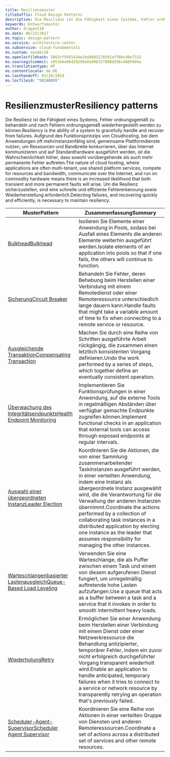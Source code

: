 ```yaml
---
title: Resilienzmuster
titleSuffix: Cloud Design Patterns
description: Die Resilienz ist die Fähigkeit eines Systems, Fehler ordnungsgemäß zu behandeln und nach Fehlern ordnungsgemäß wiederhergestellt werden zu können. Aufgrund des Funktionsprinzips von Cloudhosting, bei dem Anwendungen oft mehrinstanzenfähig sind, gemeinsame Plattformdienste nutzen, um Ressourcen und Bandbreite konkurrieren, über das Internet kommunizieren und auf Standardhardware ausgeführt werden, ist die Wahrscheinlichkeit höher, dass sowohl vorübergehende als auch mehr permanente Fehler auftreten. Um die Resilienz sicherzustellen, sind eine schnelle und effiziente Fehlererkennung sowie Wiederherstellung erforderlich.
keywords: Entwurfsmuster
author: dragon119
ms.date: 06/23/2017
ms.topic: design-pattern
ms.service: architecture-center
ms.subservice: cloud-fundamentals
ms.custom: seodec18
ms.openlocfilehash: 5863cf9491434e2ddd683178591aff09c40e7315
ms.sourcegitcommit: c053e6edb429299a0ad9b327888d596c48859d4a
ms.translationtype: HT
ms.contentlocale: de-DE
ms.lasthandoff: 03/20/2019
ms.locfileid: "58248895"
---
```

# <a name="resiliency-patterns"></a><span data-ttu-id="500e7-106">Resilienzmuster</span><span class="sxs-lookup"><span data-stu-id="500e7-106">Resiliency patterns</span></span>

<span data-ttu-id="500e7-107">Die Resilienz ist die Fähigkeit eines Systems, Fehler ordnungsgemäß zu behandeln und nach Fehlern ordnungsgemäß wiederhergestellt werden zu können.</span><span class="sxs-lookup"><span data-stu-id="500e7-107">Resiliency is the ability of a system to gracefully handle and recover from failures.</span></span> <span data-ttu-id="500e7-108">Aufgrund des Funktionsprinzips von Cloudhosting, bei dem Anwendungen oft mehrinstanzenfähig sind, gemeinsame Plattformdienste nutzen, um Ressourcen und Bandbreite konkurrieren, über das Internet kommunizieren und auf Standardhardware ausgeführt werden, ist die Wahrscheinlichkeit höher, dass sowohl vorübergehende als auch mehr permanente Fehler auftreten.</span><span class="sxs-lookup"><span data-stu-id="500e7-108">The nature of cloud hosting, where applications are often multi-tenant, use shared platform services, compete for resources and bandwidth, communicate over the Internet, and run on commodity hardware means there is an increased likelihood that both transient and more permanent faults will arise.</span></span> <span data-ttu-id="500e7-109">Um die Resilienz sicherzustellen, sind eine schnelle und effiziente Fehlererkennung sowie Wiederherstellung erforderlich.</span><span class="sxs-lookup"><span data-stu-id="500e7-109">Detecting failures, and recovering quickly and efficiently, is necessary to maintain resiliency.</span></span>

|                            <span data-ttu-id="500e7-110">Muster</span><span class="sxs-lookup"><span data-stu-id="500e7-110">Pattern</span></span>                             |                                                                                                      <span data-ttu-id="500e7-111">Zusammenfassung</span><span class="sxs-lookup"><span data-stu-id="500e7-111">Summary</span></span>                                                                                                       |
|----------------------------------------------------------------|--------------------------------------------------------------------------------------------------------------------------------------------------------------------------------------------------------------------|
|                   [<span data-ttu-id="500e7-112">Bulkhead</span><span class="sxs-lookup"><span data-stu-id="500e7-112">Bulkhead</span></span>](../bulkhead.md)                   |                                                     <span data-ttu-id="500e7-113">Isolieren Sie Elemente einer Anwendung in Pools, sodass bei Ausfall eines Elements die anderen Elemente weiterhin ausgeführt werden.</span><span class="sxs-lookup"><span data-stu-id="500e7-113">Isolate elements of an application into pools so that if one fails, the others will continue to function.</span></span>                                                      |
|            [<span data-ttu-id="500e7-114">Sicherung</span><span class="sxs-lookup"><span data-stu-id="500e7-114">Circuit Breaker</span></span>](../circuit-breaker.md)            |                                                  <span data-ttu-id="500e7-115">Behandeln Sie Fehler, deren Behebung beim Herstellen einer Verbindung mit einem Remotedienst oder einer Remoteressource unterschiedlich lange dauern kann.</span><span class="sxs-lookup"><span data-stu-id="500e7-115">Handle faults that might take a variable amount of time to fix when connecting to a remote service or resource.</span></span>                                                   |
|   [<span data-ttu-id="500e7-116">Ausgleichende Transaktion</span><span class="sxs-lookup"><span data-stu-id="500e7-116">Compensating Transaction</span></span>](../compensating-transaction.md)   |                                                      <span data-ttu-id="500e7-117">Machen Sie durch eine Reihe von Schritten ausgeführte Arbeit rückgängig, die zusammen einen letztlich konsistenten Vorgang definieren.</span><span class="sxs-lookup"><span data-stu-id="500e7-117">Undo the work performed by a series of steps, which together define an eventually consistent operation.</span></span>                                                       |
| [<span data-ttu-id="500e7-118">Überwachung des Integritätsendpunkts</span><span class="sxs-lookup"><span data-stu-id="500e7-118">Health Endpoint Monitoring</span></span>](../health-endpoint-monitoring.md) |                                            <span data-ttu-id="500e7-119">Implementieren Sie Funktionsprüfungen in einer Anwendung, auf die externe Tools in regelmäßigen Abständen über verfügbar gemachte Endpunkte zugreifen können.</span><span class="sxs-lookup"><span data-stu-id="500e7-119">Implement functional checks in an application that external tools can access through exposed endpoints at regular intervals.</span></span>                                            |
|            [<span data-ttu-id="500e7-120">Auswahl einer übergeordneten Instanz</span><span class="sxs-lookup"><span data-stu-id="500e7-120">Leader Election</span></span>](../leader-election.md)            | <span data-ttu-id="500e7-121">Koordinieren Sie die Aktionen, die von einer Sammlung zusammenarbeitender Taskinstanzen ausgeführt werden, in einer verteilten Anwendung, indem eine Instanz als übergeordnete Instanz ausgewählt wird, die die Verantwortung für die Verwaltung der anderen Instanzen übernimmt.</span><span class="sxs-lookup"><span data-stu-id="500e7-121">Coordinate the actions performed by a collection of collaborating task instances in a distributed application by electing one instance as the leader that assumes responsibility for managing the other instances.</span></span> |
|  [<span data-ttu-id="500e7-122">Warteschlangenbasierter Lastenausgleich</span><span class="sxs-lookup"><span data-stu-id="500e7-122">Queue-Based Load Leveling</span></span>](../queue-based-load-leveling.md)  |                                            <span data-ttu-id="500e7-123">Verwenden Sie eine Warteschlange, die als Puffer zwischen einem Task und einem von diesem aufgerufenen Dienst fungiert, um unregelmäßig auftretende hohe Lasten aufzufangen.</span><span class="sxs-lookup"><span data-stu-id="500e7-123">Use a queue that acts as a buffer between a task and a service that it invokes in order to smooth intermittent heavy loads.</span></span>                                             |
|                      [<span data-ttu-id="500e7-124">Wiederholung</span><span class="sxs-lookup"><span data-stu-id="500e7-124">Retry</span></span>](../retry.md)                      |             <span data-ttu-id="500e7-125">Ermöglichen Sie einer Anwendung beim Herstellen einer Verbindung mit einem Dienst oder einer Netzwerkressource die Behandlung antizipierter, temporärer Fehler, indem ein zuvor nicht erfolgreich durchgeführter Vorgang transparent wiederholt wird.</span><span class="sxs-lookup"><span data-stu-id="500e7-125">Enable an application to handle anticipated, temporary failures when it tries to connect to a service or network resource by transparently retrying an operation that's previously failed.</span></span>             |
| [<span data-ttu-id="500e7-126">Scheduler-Agent-Supervisor</span><span class="sxs-lookup"><span data-stu-id="500e7-126">Scheduler Agent Supervisor</span></span>](../scheduler-agent-supervisor.md) |                                                            <span data-ttu-id="500e7-127">Koordinieren Sie eine Reihe von Aktionen in einer verteilten Gruppe von Diensten und anderen Remoteressourcen.</span><span class="sxs-lookup"><span data-stu-id="500e7-127">Coordinate a set of actions across a distributed set of services and other remote resources.</span></span>                                                            |